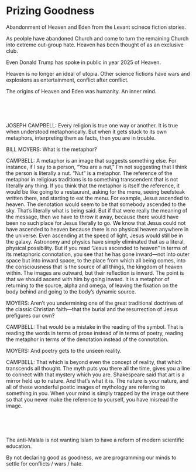 # Prizing Goodness

Abandonment of Heaven and Eden from the Levant scinece fiction stories.

As peolple have abandoned Church and come to turn the remaining Church into extreme out-group hate. Heaven has been thought of as an exclusive club.

Even Donald Trump has spoke in public in year 2025 of Heaven.

Heaven is no longer an ideal of utopia. Other science fictions have wars and explosions as entertainment, conflict after conflict.

The origins of Heaven and Eden was humanity. An inner mind.

&nbsp;

&nbsp;

JOSEPH CAMPBELL: Every religion is true one way or another. It is true when understood metaphorically. But when it gets stuck to its own metaphors, interpreting them as facts, then you are in trouble.

BILL MOYERS: What is the metaphor?

CAMPBELL: A metaphor is an image that suggests something else. For instance, if I say to a person, “You are a nut,” I’m not suggesting that I think the person is literally a nut. “Nut” is a metaphor. The reference of the metaphor in religious traditions is to something transcendent that is not literally any thing. If you think that the metaphor is itself the reference, it would be like going to a restaurant, asking for the menu, seeing beefsteak written there, and starting to eat the menu.
For example, Jesus ascended to heaven. The denotation would seem to be that somebody ascended to the sky. That’s literally what is being said. But if that were really the meaning of the message, then we have to throw it away, because there would have been no such place for Jesus literally to go. We know that Jesus could not have ascended to heaven because there is no physical heaven anywhere in the universe. Even ascending at the speed of light, Jesus would still be in the galaxy. Astronomy and physics have simply eliminated that as a literal, physical possibility. But if you read “Jesus ascended to heaven” in terms of its metaphoric connotation, you see that he has gone inward—not into outer space but into inward space, to the place from which all being comes, into the consciousness that is the source of all things, the kingdom of heaven within. The images are outward, but their reflection is inward. The point is that we should ascend with him by going inward. It is a metaphor of returning to the source, alpha and omega, of leaving the fixation on the body behind and going to the body’s dynamic source.

MOYERS: Aren’t you undermining one of the great traditional doctrines of the classic Christian faith—that the burial and the resurrection of Jesus prefigures our own?

CAMPBELL: That would be a mistake in the reading of the symbol. That is reading the words in terms of prose instead of in terms of poetry, reading the metaphor in terms of the denotation instead of the connotation.

MOYERS: And poetry gets to the unseen reality.

CAMPBELL: That which is beyond even the concept of reality, that which transcends all thought. The myth puts you there all the time, gives you a line to connect with that mystery which you are.
Shakespeare said that art is a mirror held up to nature. And that’s what it is. The nature is your nature, and all of these wonderful poetic images of mythology are referring to something in you. When your mind is simply trapped by the image out there so that you never make the reference to yourself, you have misread the image.

&nbsp;

&nbsp;

The anti-Malala is not wanting Islam to have a reform of modern scientific education. 

By not declaring good as goodness, we are programming our minds to settle for conflicts / wars / hate.
